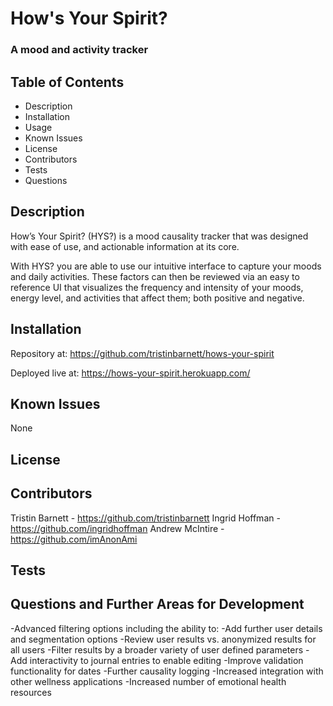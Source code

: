 # How's Your Spirit?
### A mood and activity tracker

## Table of Contents

* Description
* Installation
* Usage
* Known Issues
* License
* Contributors
* Tests
* Questions

## Description
How’s Your Spirit? (HYS?) is a mood causality tracker that was designed with ease of use, and actionable information at its core.

With HYS? you are able to use our intuitive interface to capture your moods and daily activities. These factors can then be reviewed via an easy to reference UI that visualizes the frequency and intensity of your moods, energy level, and activities that affect them; both positive and negative.

## Installation
Repository at: https://github.com/tristinbarnett/hows-your-spirit

Deployed live at: https://hows-your-spirit.herokuapp.com/


## Known Issues

None

## License


## Contributors

Tristin Barnett - https://github.com/tristinbarnett
Ingrid Hoffman - https://github.com/ingridhoffman
Andrew McIntire - https://github.com/imAnonAmi

## Tests



## Questions and Further Areas for Development

-Advanced filtering options including the ability to:
  -Add further user details and segmentation options
  -Review user results vs. anonymized results for all users
  -Filter results by a broader variety of user defined parameters
-Add interactivity to journal entries to enable editing
-Improve validation functionality for dates
-Further causality logging
-Increased integration with other wellness applications
-Increased number of emotional health resources


